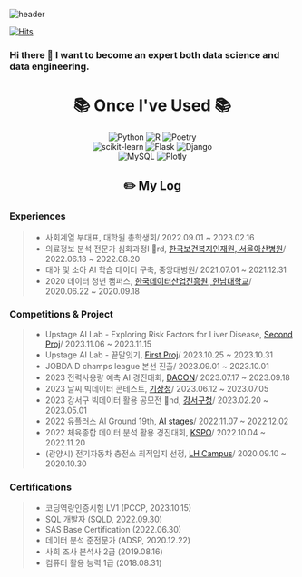 ![header](https://capsule-render.vercel.app/api?type=slice)

[![Hits](https://hits.seeyoufarm.com/api/count/incr/badge.svg?url=https%3A%2F%2Fgithub.com%2FDaw-ny&count_bg=%2379C83D&title_bg=%23555555&icon=&icon_color=%23E7E7E7&title=hits&edge_flat=false)](https://hits.seeyoufarm.com)

### Hi there 👋 I want to become an expert both data science and data engineering.

<div align=center><h1>📚 Once I've Used 📚</h1></div>


<div align=center> 
  <img alt="Python" src ="https://img.shields.io/badge/Python-3776AB.svg?&style=plastic&logo=Python&logoColor=white"/>
  <img alt="R" src ="https://img.shields.io/badge/R-276DC3.svg?&style=plastic&logo=R&logoColor=white"/>
  <img alt="Poetry" src ="https://img.shields.io/badge/Poetry-60A5FA.svg?&style=plastic&logo=Poetry&logoColor=white"/>
  </br>
  
  <img alt="scikit-learn" src ="https://img.shields.io/badge/scikit learn-F7931E.svg?&style=plastic&logo=scikit-learn&logoColor=white"/>
  <img alt="Flask" src ="https://img.shields.io/badge/Flask-000000.svg?&style=plastic&logo=fkasj&logoColor=white"/>
  <img alt="Django" src ="https://img.shields.io/badge/Django-092E20.svg?&style=plastic&logo=Django&logoColor=white"/>
  </br>
  
  <img alt="MySQL" src ="https://img.shields.io/badge/MySQL-4479A1.svg?&style=plastic&logo=MySQL&logoColor=white"/>
  <img alt="Plotly" src ="https://img.shields.io/badge/Plotly-3F4F75.svg?&style=plastic&logo=Plotly&logoColor=white"/>
  </br>
</div>

<div align="center"><h2>✏️ My Log </h2></div>

<h3> Experiences </h3>


> - 사회계열 부대표, 대학원 총학생회/ 2022.09.01 ~ 2023.02.16
> - 의료정보 분석 전문가 심화과정I 🥉rd, [한국보건복지인재원, 서울아산병원](https://www.amc.seoul.kr/asan/academy/event/eventDetail.do?eventId=1269)/ 2022.06.18 ~ 2022.08.20
> - 태아 및 소아 AI 학습 데이터 구축, 중앙대병원/ 2021.07.01 ~ 2021.12.31
> - 2020 데이터 청년 캠퍼스, [한국데이터산업진흥원, 한남대학교](https://sanhak.chungbuk.ac.kr/bbs/board.php?bo_table=8101&wr_id=453&page=18)/ 2020.06.22 ~ 2020.09.18

<h3> Competitions & Project </h3>

> - Upstage AI Lab - Exploring Risk Factors for Liver Disease, [Second Proj]([https://fastcampus.co.kr/b2g_kdigitaltraining_ai](https://github.com/Daw-ny/Upstage_2nd_EDA_Proj)https://github.com/Daw-ny/Upstage_2nd_EDA_Proj)/ 2023.11.06 ~ 2023.11.15
> - Upstage AI Lab - 끝말잇기, [First Proj](https://github.com/Daw-ny/Upstage_01st_proj)/ 2023.10.25 ~ 2023.10.31
> - JOBDA D champs league 본선 진출/ 2023.09.01 ~ 2023.10.01
> - 2023 전력사용량 예측 AI 경진대회, [DACON](https://dacon.io/competitions/official/236125/overview/description)/ 2023.07.17 ~ 2023.09.18
> - 2023 날씨 빅데이터 콘테스트, [기상청](https://bd.kma.go.kr/contest/info_01.do)/ 2023.06.12 ~ 2023.07.05
> - 2023 강서구 빅데이터 활용 공모전 🥈nd, [강서구청](https://www.gangseo.seoul.kr/reserve/re040101/view?aplySn=44&curPage=1)/ 2023.02.20 ~ 2023.05.01
> - 2022 유플러스 AI Ground 19th, [AI stages](https://stages.ai/competitions/208/overview/description)/ 2022.11.07 ~ 2022.12.02
> - 2022 체육종합 데이터 분석 활용 경진대회, [KSPO](https://kspo.or.kr/kspo/bbs/B0000099/view.do?nttId=60750&menuNo=200435&pageIndex=1)/ 2022.10.04 ~ 2022.11.20
> - (광양시) 전기자동차 충전소 최적입지 선정, [LH Campus](https://compas.lh.or.kr/subj/past/info?subjNo=SBJ_2009_001)/ 2020.09.10 ~ 2020.10.30

<h3> Certifications </h3>

> - 코딩역량인증시험 LV1 (PCCP, 2023.10.15)
> - SQL 개발자 (SQLD, 2022.09.30)
> - SAS Base Certification (2022.06.30)
> - 데이터 분석 준전문가 (ADSP, 2020.12.22)
> - 사회 조사 분석사 2급 (2019.08.16)
> - 컴퓨터 활용 능력 1급 (2018.08.31)

